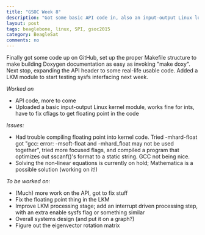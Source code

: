 ```yaml
---
title: "GSOC Week 8"
description: "Got some basic API code in, also an input-output Linux loadable kernel module (LKM) for testing. Floating point stuff in the LKM module not there yet."
layout: post
tags: beaglebone, linux, SPI, gsoc2015
category: BeagleSat 
comments: no
---
```


Finally got some code up on GitHub, set up the proper Makefile structure
to make building Doxygen documentation as easy as invoking "make doxy".
Next stop, expanding the API header to some real-life usable code.
Added a LKM module to start testing sysfs interfacing next week.

*Worked on*

* API code, more to come
* Uploaded a basic input-output Linux kernel module, works fine for ints, have to fix cflags to get floating point in the code

*Issues:*

* Had trouble compiling floating point into kernel code. Tried -mhard-float got "gcc: error: -msoft-float and -mhard_float may not be used together", tried more focused flags, and compiled a program that optimizes out sscanf()'s format to a static string. GCC not being nice.
* Solving the non-linear equations is currently on hold; Mathematica is a
  possible solution (working on it!)

*To be worked on:*

* (Much) more work on the API, got to fix stuff
* Fix the floating point thing in the LKM
* Improve LKM processing stage; add an interrupt driven processing step, with an extra enable sysfs flag or something similar 
* Overall systems design (and put it on a graph?)
* Figure out the eigenvector rotation matrix
